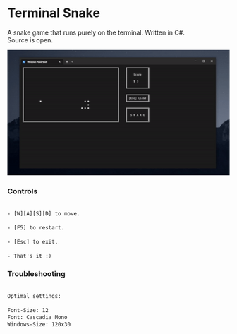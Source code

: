 # Terminal Snake

A snake game that runs purely on the terminal. Written in C#.  
Source is open.

![Alt Text](https://raw.githubusercontent.com/devdeuz/Terminal-Snake/main/img/demo.gif)

### Controls 

```

- [W][A][S][D] to move.

- [F5] to restart.

- [Esc] to exit.

- That's it :)

```

### Troubleshooting

```

Optimal settings:

Font-Size: 12
Font: Cascadia Mono
Windows-Size: 120x30

```
